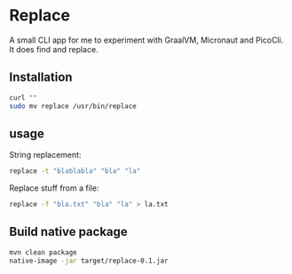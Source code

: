 # Replace

A small CLI app for me to experiment with GraalVM, Micronaut and PicoCli. It does find and replace. 

## Installation
```bash
curl ""
sudo mv replace /usr/bin/replace

```
## usage

String replacement: 
```bash
replace -t "blablabla" "bla" "la" 
```

Replace stuff from a file:
```bash
replace -f "bla.txt" "bla" "la" > la.txt 
```

## Build native package

```bash
mvn clean package
native-image -jar target/replace-0.1.jar
```
